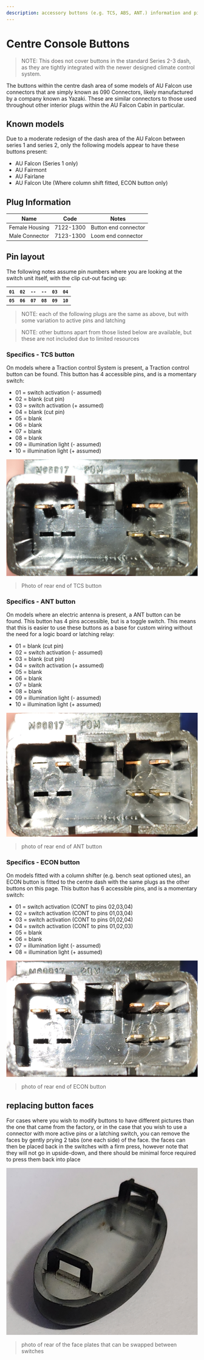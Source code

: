 ```yaml
---
description: accessory buttons (e.g. TCS, ABS, ANT.) information and pinouts
---
```


# Centre Console Buttons

> NOTE: This does not cover buttons in the standard Series 2-3 dash, as they are tightly integrated with the newer designed climate control system.

The buttons within the centre dash area of some models of AU Falcon use connectors that are simply known as 090 Connectors, likely manufactured by a company known as Yazaki. These are similar connectors to those used throughout other interior plugs within the AU Falcon Cabin in particular.

## Known models

Due to a moderate redesign of the dash area of the AU Falcon between series 1 and series 2, only the following models appear to have these buttons present:

- AU Falcon (Series 1 only)
- AU Fairmont
- AU Fairlane
- AU Falcon Ute (Where column shift fitted, ECON button only)

## Plug Information

| Name | Code | Notes |
| --- | --- | --- |
| Female Housing | 7122-1300 | Button end connector |
| Male Connector | 7123-1300 | Loom end connector |

## Pin layout
The following notes assume pin numbers where you are looking at the switch unit itself, with the clip cut-out facing up:

| `01` | `02` | `--` | `--` | `03` | `04` |
| -- | -- | -- | -- | -- | -- |
| **`05`** | **`06`** | **`07`** | **`08`** | **`09`** | **`10`** |

> NOTE: each of the following plugs are the same as above, but with some variation to active pins and latching

> NOTE: other buttons apart from those listed below are available, but these are not included due to limited resources

### Specifics - TCS button
On models where a Traction control System is present, a Traction control button can be found. This button has 4 accessible pins, and is a momentary switch:

- 01 =  switch activation (- assumed)
- 02 = blank (cut pin)
- 03 = switch activation (+ assumed)
- 04 = blank (cut pin)
- 05 = blank
- 06 = blank
- 07 = blank
- 08 = blank
- 09 = illumination light (- assumed)
- 10 = illumination light (+ assumed)

![TCS Button rear](./tcs-rear.jpg)

> Photo of rear end of TCS button

### Specifics - ANT button
On models where an electric antenna is present, a ANT button can be found. This button has 4 pins accessible, but is a toggle switch. This means that this is easier to use these buttons as a base for custom wiring without the need for a logic board or latching relay:

- 01 = blank (cut pin)
- 02 = switch activation (- assumed)
- 03 = blank (cut pin)
- 04 = switch activation (+ assumed)
- 05 = blank
- 06 = blank
- 07 = blank
- 08 = blank
- 09 = illumination light (- assumed)
- 10 = illumination light (+ assumed)

![ANT button rear](./ant-rear.jpg)

> photo of rear end of ANT button

### Specifics - ECON button
On models fitted with a column shifter (e.g. bench seat optioned utes), an ECON button is fitted to the centre dash with the same plugs as the other buttons on this page. This button has 6 accessible pins, and is a momentary switch:

- 01 = switch activation (CONT to pins 02,03,04)
- 02 = switch activation (CONT to pins 01,03,04)
- 03 = switch activation (CONT to pins 01,02,04)
- 04 = switch activation (CONT to pins 01,02,03)
- 05 = blank
- 06 = blank
- 07 = illumination light (- assumed)
- 08 = illumination light (+ assumed)

![ECON button rear](./econ-rear.jpg)

> photo of rear end of ECON button

## replacing button faces
For cases where you wish to modify buttons to have different pictures than the one that came from the factory, or in the case that you wish to use a connector with more active pins or a latching switch, you can remove the faces by gently prying 2 tabs (one each side) of the face. the faces can then be placed back in the switches with a firm press, however note that they will not go in upside-down, and there should be minimal force required to press them back into place

![Button face clips](./button-face-clips.jpg)

> photo of rear of the face plates that can be swapped between switches